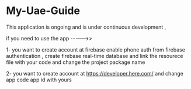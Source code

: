 # My-Uae-Guide

This application is ongoing and is under continuous development ,

if you need to use the app ----->>

1- you want to create account at firebase enable phone auth from firebase authentication , create firebase real-time database
and link the resourece file with your code and change the project package name

2- you want to create account at https://developer.here.com/ and change app code app id with yours
